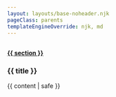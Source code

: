 ```yaml
---
layout: layouts/base-noheader.njk
pageClass: parents 
templateEngineOverride: njk, md
---
```


<h4 style="padding-top: 10px;"><a href="{{ section }}">{{ section }}</a></h4>
<h3>{{ title }}</h3>
<main>
  {{ content | safe }}
</main>
